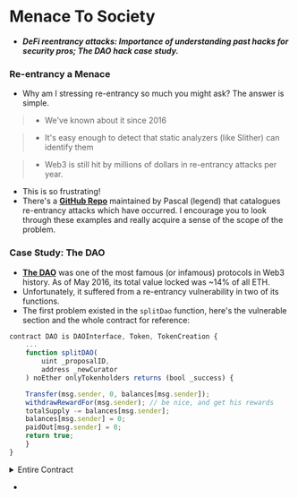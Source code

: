 # Menace To Society
- ***DeFi reentrancy attacks: Importance of understanding past hacks for security pros; The DAO hack case study.***

### Re-entrancy a Menace
- Why am I stressing re-entrancy so much you might ask? The answer is simple.

> * We've known about it since 2016

> * It's easy enough to detect that static analyzers (like Slither) can identify them

> * Web3 is still hit by millions of dollars in re-entrancy attacks per year.

- This is so frustrating!
- There's a **[GitHub Repo](https://github.com/pcaversaccio/reentrancy-attacks)** maintained by Pascal (legend) that catalogues re-entrancy attacks which have occurred. I encourage you to look through these examples and really acquire a sense of the scope of the problem.

### Case Study: The DAO
- **[The DAO](https://en.wikipedia.org/wiki/The_DAO)** was one of the most famous (or infamous) protocols in Web3 history. As of May 2016, its total value locked was \~14% of all ETH.
- Unfortunately, it suffered from a re-entrancy vulnerability in two of its functions.
- The first problem existed in the `splitDao` function, here's the vulnerable section and the whole contract for reference:

```js
contract DAO is DAOInterface, Token, TokenCreation {
    ...
    function splitDAO(
        uint _proposalID,
        address _newCurator
    ) noEther onlyTokenholders returns (bool _success) {

    Transfer(msg.sender, 0, balances[msg.sender]);
    withdrawRewardFor(msg.sender); // be nice, and get his rewards
    totalSupply -= balances[msg.sender];
    balances[msg.sender] = 0;
    paidOut[msg.sender] = 0;
    return true;
    }
}
```

<details>
<summary>Entire Contract</summary>

```js
contract DAO is DAOInterface, Token, TokenCreation {
    function splitDAO(
        uint _proposalID,
        address _newCurator
    ) noEther onlyTokenholders returns (bool _success) {        Proposal p = proposals[_proposalID];        // Sanity check        if (now < p.votingDeadline  // has the voting deadline arrived?
            //The request for a split expires XX days after the voting deadline
            || now > p.votingDeadline + splitExecutionPeriod
            // Does the new Curator address match?
            || p.recipient != _newCurator
            // Is it a new curator proposal?
            || !p.newCurator
            // Have you voted for this split?
            || !p.votedYes[msg.sender]
            // Did you already vote on another proposal?
            || (blocked[msg.sender] != _proposalID && blocked[msg.sender] != 0) )  {
            throw;
        }        // If the new DAO doesn't exist yet, create the new DAO and store the
        // current split data
        if (address(p.splitData[0].newDAO) == 0) {
            p.splitData[0].newDAO = createNewDAO(_newCurator);
            // Call depth limit reached, etc.
            if (address(p.splitData[0].newDAO) == 0)
                throw;
            // should never happen
            if (this.balance < sumOfProposalDeposits)
                throw;
            p.splitData[0].splitBalance = actualBalance();
            p.splitData[0].rewardToken = rewardToken[address(this)];
            p.splitData[0].totalSupply = totalSupply;
            p.proposalPassed = true;
        }        // Move ether and assign new Tokens
        uint fundsToBeMoved =
            (balances[msg.sender] * p.splitData[0].splitBalance) /
            p.splitData[0].totalSupply;
        if (p.splitData[0].newDAO.createTokenProxy.value(fundsToBeMoved)(msg.sender) == false)
            throw;        // Assign reward rights to new DAO
        uint rewardTokenToBeMoved =
            (balances[msg.sender] * p.splitData[0].rewardToken) / p.splitData[0].totalSupply;        uint paidOutToBeMoved = DAOpaidOut[address(this)] * rewardTokenToBeMoved /
            rewardToken[address(this)];        rewardToken[address(p.splitData[0].newDAO)] += rewardTokenToBeMoved;
        if (rewardToken[address(this)] < rewardTokenToBeMoved)
            throw;
        rewardToken[address(this)] -= rewardTokenToBeMoved;        DAOpaidOut[address(p.splitData[0].newDAO)] += paidOutToBeMoved;
        if (DAOpaidOut[address(this)] < paidOutToBeMoved)
            throw;
        DAOpaidOut[address(this)] -= paidOutToBeMoved;        // Burn DAO Tokens
        Transfer(msg.sender, 0, balances[msg.sender]);
        withdrawRewardFor(msg.sender); // be nice, and get his rewards
        totalSupply -= balances[msg.sender];
        balances[msg.sender] = 0;
        paidOut[msg.sender] = 0;
        return true;
    }
}
```

</details>

- 